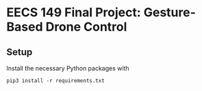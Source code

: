 # EECS 149 Final Project: Gesture-Based Drone Control

## Setup

Install the necessary Python packages with
```
pip3 install -r requirements.txt
```
